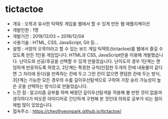 # tictactoe
- 개요 : 오목과 유사한 틱택토 게임을 웹에서 할 수 있게 만든 웹 애플리케이션
- 개발인원 : 1명
- 개발기간 : 2018/12/03 ~ 2018/12/04
- 사용기술 : HTML, CSS, JavaScript, Git 등...
- 설명 : 서양의 오목이라고 할 수 있는 보드 게임 틱택토(tictactoe)를 웹에서 즐길 수 있도록 만든 1인용 게임입니다. HTML과 CSS, JavaScript만을 이용해 개발했습니다. 난이도와 선공/후공을 선택할 수 있게 만들었습니다. 난이도의 경우 1단계는 랜덤하게 반응하도록 하였고, 2단계는 특정한 규칙(인접한 두개의 칸에 내용물이 같다면 그 자리에 둔다)을 만족하는 칸에 두고 그런 칸이 없으면 랜덤한 칸에 두는 방식, 3단계는 가능한 모든 경우의 수를 깊이우선탐색으로 구하여 가장 승리 가능성이 높은 곳을 선택하는 방식으로 만들었습니다.
- 느낀 점 : 알고리즘 공부를 하며 배웠던 깊이우선탐색을 적용해 볼 만한 것이 없을까 생각하다가 떠오른 아이디어로 간단하게 구현해 본 것인데 의외로 공부가 되는 점이 제법 많이 있었습니다.
- 접속주소 : https://cheolhyeonpark.github.io/tictactoe/
